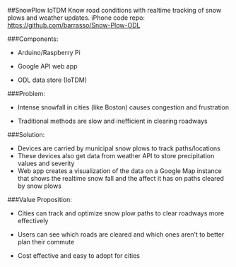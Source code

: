 ##SnowPlow IoTDM
Know road conditions with real­time tracking of snow plows and weather updates.
iPhone code repo: https://github.com/barrasso/Snow-Plow-ODL

###Components:
- Arduino/Raspberry Pi

- Google API web app

- ODL data store (IoTDM) 

###Problem:
- Intense snowfall in cities (like Boston) causes congestion and frustration

- Traditional methods are slow and inefficient in clearing roadways

###Solution:
- Devices are carried by municipal snow plows to track paths/locations
- These devices also get data from weather API to store precipitation values and severity
- Web app creates a visualization of the data on a Google Map instance that shows the real­time snow fall and the affect it has on paths cleared by snow plows

###Value Proposition:
- Cities can track and optimize snow plow paths to clear roadways more
effectively

- Users can see which roads are cleared and which ones aren’t to better
plan their commute

- Cost effective and easy to adopt for cities

